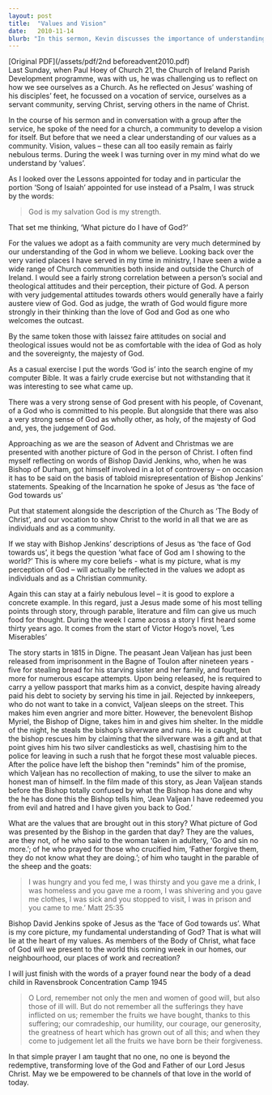 ```yaml
---
layout: post
title:  "Values and Vision"
date:   2010-11-14
blurb: "In this sermon, Kevin discusses the importance of understanding our values as a faith community, which are greatly influenced by our perception of God. He explores the correlation between a person's social and theological attitudes and their perception of God. He also uses the story from Victor Hugo's 'Les Miserables' to illustrate the values of forgiveness and redemption."
---
```

[Original PDF](/assets/pdf/2nd beforeadvent2010.pdf)    
Last Sunday, when Paul Hoey of Church 21, the Church of Ireland Parish Development programme, was with us, he was challenging us to reflect on how we see ourselves as a Church. As he reflected on Jesus’ washing of his disciples’ feet, he focussed on a vocation of service, ourselves as a servant community, serving Christ, serving others in the name of Christ.

In the course of his sermon and in conversation with a group after the service, he spoke of the need for a church, a community to develop a vision for itself. But before that we need a clear understanding of our values as a community. Vision, values – these can all too easily remain as fairly nebulous terms. During the week I was turning over in my mind what do we understand by ‘values’.

As I looked over the Lessons appointed for today and in particular the portion ‘Song of Isaiah’ appointed for use instead of a Psalm, I was struck by the words:

> God is my salvation
> God is my strength.

That set me thinking, ‘What picture do I have of God?’

For the values we adopt as a faith community are very much determined by our understanding of the God in whom we believe. Looking back over the very varied places I have served in my time in ministry, I have seen a wide a wide range of Church communities both inside and outside the Church of Ireland. I would see a fairly strong correlation between a person’s social and theological attitudes and their perception, their picture of God. A person with very judgemental attitudes towards others would generally have a fairly austere view of God. God as judge, the wrath of God would figure more strongly in their thinking than the love of God and God as one who welcomes the outcast.

By the same token those with laissez faire attitudes on social and theological issues would not be as comfortable with the idea of God as holy and the sovereignty, the majesty of God.

As a casual exercise I put the words ‘God is’ into the search engine of my computer Bible. It was a fairly crude exercise but not withstanding that it was interesting to see what came up.

There was a very strong sense of God present with his people, of Covenant, of a God who is committed to his people. But alongside that there was also a very strong sense of God as wholly other, as holy, of the majesty of God and, yes, the judgement of God.

Approaching as we are the season of Advent and Christmas we are presented with another picture of God in the person of Christ. I often find myself reflecting on words of Bishop David Jenkins, who, when he was Bishop of Durham, got himself involved in a lot of controversy – on occasion it has to be said on the basis of tabloid misrepresentation of Bishop Jenkins’ statements. Speaking of the Incarnation he spoke of Jesus as ‘the face of God towards us’

Put that statement alongside the description of the Church as ‘The Body of Christ’, and our vocation to show Christ to the world in all that we are as individuals and as a community.

If we stay with Bishop Jenkins’ descriptions of Jesus as ‘the face of God towards us’, it begs the question ‘what face of God am I showing to the world?’ This is where my core beliefs - what is my picture, what is my perception of God – will actually be reflected in the values we adopt as individuals and as a Christian community.

Again this can stay at a fairly nebulous level – it is good to explore a concrete example. In this regard, just a Jesus made some of his most telling points through story, through parable, literature and film can give us much food for thought. During the week I came across a story I first heard some thirty years ago. It comes from the start of Victor Hogo’s novel, ‘Les Miserables’

The story starts in 1815 in Digne. The peasant Jean Valjean has just been released from imprisonment in the Bagne of Toulon after nineteen years - five for stealing bread for his starving sister and her family, and fourteen more for numerous escape attempts. Upon being released, he is required to carry a yellow passport that marks him as a convict, despite having already paid his debt to society by serving his time in jail. Rejected by innkeepers, who do not want to take in a convict, Valjean sleeps on the street. This makes him even angrier and more bitter. However, the benevolent Bishop Myriel, the Bishop of Digne, takes him in and gives him shelter. In the middle of the night, he steals the bishop’s silverware and runs. He is caught, but the bishop rescues him by claiming that the silverware was a gift and at that point gives him his two silver candlesticks as well, chastising him to the police for leaving in such a rush that he forgot these most valuable pieces. After the police have left the bishop then "reminds" him of the promise, which Valjean has no recollection of making, to use the silver to make an honest man of himself. In the film made of this story, as Jean Valjean stands before the Bishop totally confused by what the Bishop has done and why the he has done this the Bishop tells him, ‘Jean Valjean I have redeemed you from evil and hatred and I have given you back to God.’

What are the values that are brought out in this story? What picture of God was presented by the Bishop in the garden that day? They are the values, are they not, of he who said to the woman taken in adultery, ‘Go and sin no more.’; of he who prayed for those who crucified him, ‘Father forgive them, they do not know what they are doing.’; of him who taught in the parable of the sheep and the goats:

> I was hungry and you fed me, I was thirsty and you gave me a drink, I was homeless and you gave me a room, I was shivering and you gave me clothes, I was sick and you stopped to visit, I was in prison and you came to me.’ Matt 25:35

Bishop David Jenkins spoke of Jesus as the ‘face of God towards us’. What is my core picture, my fundamental understanding of God? That is what will lie at the heart of my values. As members of the Body of Christ, what face of God will we present to the world this coming week in our homes, our neighbourhood, our places of work and recreation?

I will just finish with the words of a prayer found near the body of a dead child in Ravensbrook Concentration Camp 1945

> O Lord, remember not only the men and women of good will, but also those of ill will. But do not remember all the sufferings they have inflicted on us; remember the fruits we have bought, thanks to this suffering; our comradeship, our humility, our courage, our generosity, the greatness of heart which has grown out of all this; and when they come to judgement let all the fruits we have born be their forgiveness.

In that simple prayer I am taught that no one, no one is beyond the redemptive, transforming love of the God and Father of our Lord Jesus Christ. May we be empowered to be channels of that love in the world of today.
